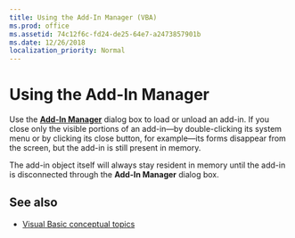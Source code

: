 ```yaml
---
title: Using the Add-In Manager (VBA)
ms.prod: office
ms.assetid: 74c12f6c-fd24-de25-64e7-a2473857901b
ms.date: 12/26/2018
localization_priority: Normal
---
```



# Using the Add-In Manager

Use the **[Add-In Manager](../../reference/user-interface-help/add-in-manager-dialog-box.md)** dialog box to load or unload an add-in. If you close only the visible portions of an add-in—by double-clicking its system menu or by clicking its close button, for example—its forms disappear from the screen, but the add-in is still present in memory. 

The add-in object itself will always stay resident in memory until the add-in is disconnected through the **Add-In Manager** dialog box.


## See also

- [Visual Basic conceptual topics](../../reference/user-interface-help/visual-basic-conceptual-topics.md)
